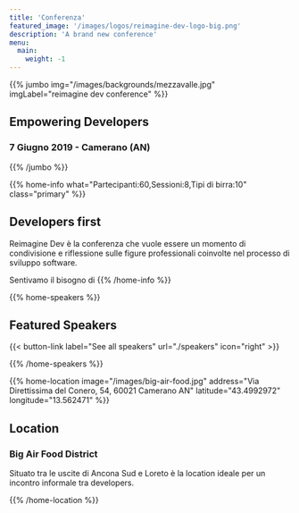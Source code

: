 ```yaml
---
title: 'Conferenza'
featured_image: '/images/logos/reimagine-dev-logo-big.png'
description: 'A brand new conference'
menu:
  main:
    weight: -1
---
```


{{% jumbo img="/images/backgrounds/mezzavalle.jpg" imgLabel="reimagine dev conference" %}}

## Empowering Developers

### 7 Giugno 2019 - Camerano (AN)

{{% /jumbo %}}

{{% home-info what="Partecipanti:60,Sessioni:8,Tipi di birra:10" class="primary" %}}

## Developers first

Reimagine Dev è la conferenza che vuole essere un momento di condivisione e riflessione sulle figure professionali coinvolte nel processo di sviluppo software.

Sentivamo il bisogno di
{{% /home-info %}}

{{% home-speakers %}}

## Featured Speakers

{{< button-link label="See all speakers"
                url="./speakers"
                icon="right" >}}

{{% /home-speakers %}}

{{% home-location
    image="/images/big-air-food.jpg"
    address="Via Direttissima del Conero, 54, 60021 Camerano AN"
    latitude="43.4992972"
    longitude="13.562471" %}}

## Location

### Big Air Food District

Situato tra le uscite di Ancona Sud e Loreto è la location ideale per un incontro informale tra developers.

{{% /home-location %}}
